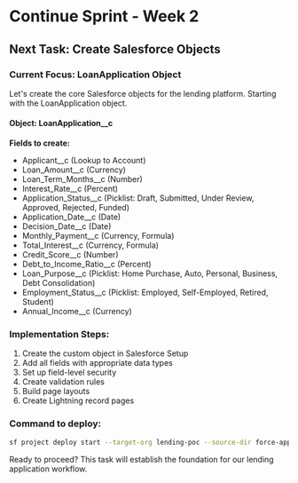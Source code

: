 # Continue Sprint - Week 2

## Next Task: Create Salesforce Objects

### Current Focus: LoanApplication Object

Let's create the core Salesforce objects for the lending platform. Starting with the LoanApplication object.

#### Object: LoanApplication__c
**Fields to create:**
- Applicant__c (Lookup to Account)
- Loan_Amount__c (Currency)
- Loan_Term_Months__c (Number)
- Interest_Rate__c (Percent)
- Application_Status__c (Picklist: Draft, Submitted, Under Review, Approved, Rejected, Funded)
- Application_Date__c (Date)
- Decision_Date__c (Date)
- Monthly_Payment__c (Currency, Formula)
- Total_Interest__c (Currency, Formula)
- Credit_Score__c (Number)
- Debt_to_Income_Ratio__c (Percent)
- Loan_Purpose__c (Picklist: Home Purchase, Auto, Personal, Business, Debt Consolidation)
- Employment_Status__c (Picklist: Employed, Self-Employed, Retired, Student)
- Annual_Income__c (Currency)

### Implementation Steps:
1. Create the custom object in Salesforce Setup
2. Add all fields with appropriate data types
3. Set up field-level security
4. Create validation rules
5. Build page layouts
6. Create Lightning record pages

### Command to deploy:
```bash
sf project deploy start --target-org lending-poc --source-dir force-app/main/default/objects/LoanApplication__c
```

Ready to proceed? This task will establish the foundation for our lending application workflow.